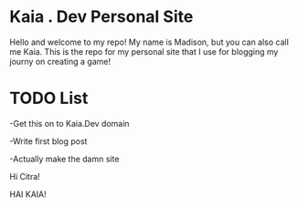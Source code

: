 # Kaia . Dev Personal Site
Hello and welcome to my repo! My name is Madison, but you can also call me Kaia. This is the repo for my personal site that I use for blogging my journy on creating a game!

# TODO List
-Get this on to Kaia.Dev domain

-Write first blog post

-Actually make the damn site

Hi Citra!

HAI KAIA!